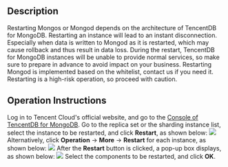 ## Description ##
Restarting Mongos or Mongod depends on the architecture of TencentDB for MongoDB. Restarting an instance will lead to an instant disconnection. Especially when data is written to Mongod as it is restarted, which may cause rollback and thus result in data loss. During the restart, TencentDB for MongoDB instances will be unable to provide normal services, so make sure to prepare in advance to avoid impact on your business. Restarting Mongod is implemented based on the whitelist, contact us if you need it. Restarting is a high-risk operation, so proceed with caution.
## Operation Instructions ##
Log in to Tencent Cloud's official website, and go to the [Console of TencentDB for MongoDB](https://console.cloud.tencent.com/mongodb). Go to the replica set or the sharding instance list, select the instance to be restarted, and click **Restart**, as shown below:
![](https://main.qcloudimg.com/raw/f9970b086c8d84dee900e72e320f2fbf.png)
Alternatively, click **Operation** -> **More** -> **Restart** for each instance, as shown below:
![](https://main.qcloudimg.com/raw/712e6bc5b00ede03cccf0855affe0d22.png)
After the **Restart** button is clicked, a pop-up box displays, as shown below:
![](https://main.qcloudimg.com/raw/b6331e32eb64212ceb7fc4bed98ddff7.png)
Select the components to be restarted, and click **OK**.

